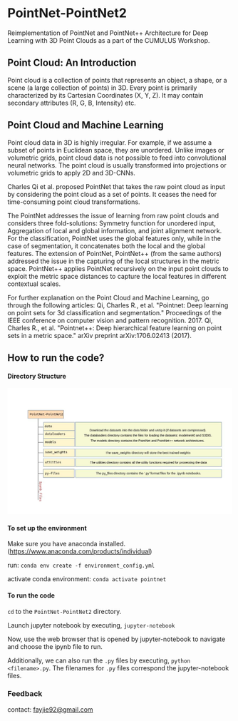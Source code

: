 # PointNet-PointNet2
Reimplementation of PointNet and PointNet++ Architecture for Deep Learning with 3D Point Clouds as a part of the CUMULUS Workshop.


## Point Cloud: An Introduction
Point cloud is a collection of points that represents an object, a shape, or a scene (a large collection of points) in 3D. Every point is primarily characterized by its Cartesian Coordinates (X, Y, Z). It may contain secondary attributes (R, G, B, Intensity) etc. 


## Point Cloud and Machine Learning
Point cloud data in 3D is highly irregular. For example, if we assume a subset of points in Euclidean space, they are unordered. Unlike images or volumetric grids, point cloud data is not possible to feed into convolutional neural networks. The point cloud is usually transformed into projections or volumetric grids to apply 2D and 3D-CNNs.

Charles Qi et al. proposed PointNet that takes the raw point cloud as input by considering the point cloud as a set of points. It ceases the need for time-consuming point cloud transformations. 

The PointNet addresses the issue of learning from raw point clouds and considers three fold-solutions: Symmetry function for unordered input, Aggregation of local and global information, and joint alignment network. For the classification, PointNet uses the global features only, while in the case of segmentation, it concatenates both the local and the global features. The extension of PointNet, PointNet++ (from the same authors) addressed the issue in the capturing of the local structures in the metric space. PointNet++ applies PointNet recursively on the input point clouds to exploit the metric space distances to capture the local features in different contextual scales.


For further explanation on the Point Cloud and Machine Learning, go through the following articles:
Qi, Charles R., et al. "Pointnet: Deep learning on point sets for 3d classification and segmentation." Proceedings of the IEEE conference on computer vision and pattern recognition. 2017.
Qi, Charles R., et al. "Pointnet++: Deep hierarchical feature learning on point sets in a metric space." arXiv preprint arXiv:1706.02413 (2017).


## How to run the code?
#### Directory Structure
![image](.description/dir_structure.jpg)
   
#### To set up the environment
Make sure you have anaconda installed. (https://www.anaconda.com/products/individual)

run:
```conda env create -f environment_config.yml```

activate conda environment:
```conda activate pointnet```
   
#### To run the code
```cd``` to the ```PointNet-PointNet2``` directory.

Launch jupyter notebook by executing,
```jupyter-notebook```

Now, use the web browser that is opened by jupyter-notebook to navigate and choose the ipynb file to run. 

Additionally, we can also run the ```.py``` files by executing,
```python <filename>.py```. The filenames for ```.py``` files correspond the jupyter-notebook files.


### Feedback
contact: fayjie92@gmail.com 